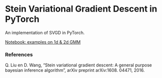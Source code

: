 # Stein Variational Gradient Descent in PyTorch

An implementation of SVGD in PyTorch. 

[Notebook: examples on 1d & 2d GMM](https://github.com/hejj16/Stein-Variational-Gradient-Descent-PyTorch/blob/main/Example_of_SVGD.ipynb)






### References
Q. Liu en D. Wang, “Stein variational gradient descent: A general purpose bayesian inference algorithm”, arXiv preprint arXiv:1608. 04471, 2016.
